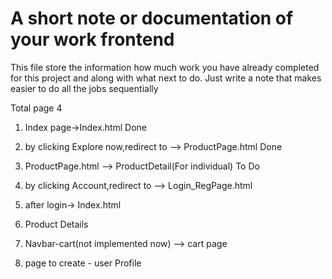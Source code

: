 # A short note or documentation of your work frontend 
This file store the information how much work you have already completed for this project and along with what next to do. 
Just write a note that makes easier to do all the jobs sequentially


Total page 4
1. Index page->Index.html Done
2. by clicking Explore now,redirect to --> ProductPage.html  Done
2. ProductPage.html --> ProductDetail(For individual)  To Do 
3. by clicking Account,redirect to --> Login_RegPage.html
4. after login-> Index.html
5. Product Details 
6. Navbar-cart(not implemented now) --> cart page

7. page to create - user Profile